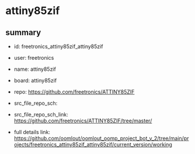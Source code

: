 # attiny85zif
 
## summary 
* id: freetronics_attiny85zif_attiny85zif
* user: freetronics
* name: attiny85zif
* board: attiny85zif
* repo: https://github.com/freetronics/ATTINY85ZIF



* src_file_repo_sch: 
* src_file_repo_sch_link: https://github.com/freetronics/ATTINY85ZIF/tree/master/
* full details link: https://github.com/oomlout/oomlout_oomp_project_bot_v_2/tree/main/projects/freetronics_attiny85zif_attiny85zif/current_version/working  






